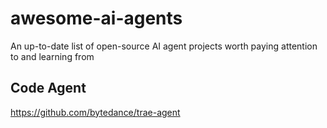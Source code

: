 # awesome-ai-agents
An up-to-date list of open-source AI agent projects worth paying attention to and learning from

## Code Agent

https://github.com/bytedance/trae-agent
